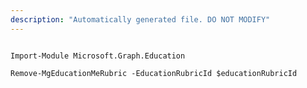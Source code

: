 ```yaml
---
description: "Automatically generated file. DO NOT MODIFY"
---
```


```powershellv2

Import-Module Microsoft.Graph.Education

Remove-MgEducationMeRubric -EducationRubricId $educationRubricId

```